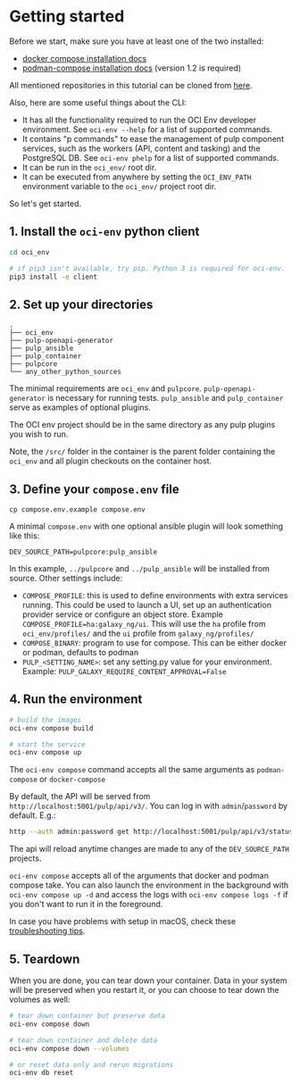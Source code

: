 # Getting started

Before we start, make sure you have at least one of the two installed:

- [docker compose installation docs](https://docs.docker.com/compose/install/)
- [podman-compose installation docs](https://github.com/containers/podman-compose#installation) (version 1.2 is required)

All mentioned repositories in this tutorial can be cloned from [here](https://github.com/pulp).

Also, here are some useful things about the CLI:
- It has all the functionality required to run the OCI Env developer environment.
See `oci-env --help` for a list of supported commands.
- It contains "p commands" to ease the management of pulp component services, such as the workers
(API, content and tasking) and the PostgreSQL DB. See `oci-env phelp` for a list of supported commands.
- It can be run in the `oci_env/` root dir.
- It can be executed from anywhere by setting the `OCI_ENV_PATH` environment variable to the `oci_env/` project root dir.

So let's get started.

## 1. Install the `oci-env` python client

```bash
cd oci_env

# if pip3 isn't available, try pip. Python 3 is required for oci-env.
pip3 install -e client
```

## 2. Set up your directories

```
.
├── oci_env
├── pulp-openapi-generator
├── pulp_ansible
├── pulp_container
├── pulpcore
└── any_other_python_sources
```

The minimal requirements are `oci_env` and `pulpcore`. `pulp-openapi-generator` is necessary for running tests.
`pulp_ansible` and `pulp_container` serve as examples of optional plugins.

The OCI env project should be in the same directory as any pulp plugins you wish to run.

Note, the `/src/` folder in the container is the parent folder containing the `oci_env` and all
plugin checkouts on the container host.

## 3. Define your `compose.env` file

`cp compose.env.example compose.env`

A minimal `compose.env` with one optional ansible plugin will look something like this:

```
DEV_SOURCE_PATH=pulpcore:pulp_ansible
```

In this example, `../pulpcore` and `../pulp_ansible` will be installed from source. Other settings
include:

- `COMPOSE_PROFILE`: this is used to define environments with extra services running. This could be
  used to launch a UI, set up an authentication provider service or configure an object store.
  Example `COMPOSE_PROFILE=ha:galaxy_ng/ui`. This will use the `ha` profile from `oci_env/profiles/`
  and the `ui` profile from `galaxy_ng/profiles/`
- `COMPOSE_BINARY`: program to use for compose. This can be either docker or podman, defaults to podman
- `PULP_<SETTING_NAME>`: set any setting.py value for your environment. Example: `PULP_GALAXY_REQUIRE_CONTENT_APPROVAL=False`

## 4. Run the environment

```bash
# build the images
oci-env compose build

# start the service
oci-env compose up
```

The `oci-env compose` command accepts all the same arguments as `podman-compose` or `docker-compose`

By default, the API will be served from `http://localhost:5001/pulp/api/v3/`.
You can log in with `admin`/`password` by default. E.g.:

```bash
http --auth admin:password get http://localhost:5001/pulp/api/v3/status/
```

The api will reload anytime changes are made to any of the `DEV_SOURCE_PATH` projects.

`oci-env compose` accepts all of the arguments that docker and podman compose take.
You can also launch the environment in the background with `oci-env compose up -d`
and access the logs with `oci-env compose logs -f` if you don't want to run it in the foreground.

In case you have problems with setup in macOS, check these
[troubleshooting tips](site:oci_env/docs/dev/guides/troubleshooting/macos_troubleshooting_tips).

## 5. Teardown

When you are done, you can tear down your container.
Data in your system will be preserved when you restart it, or you can choose to tear down the volumes as well:

```bash
# tear down container but preserve data
oci-env compose down

# tear down container and delete data
oci-env compose down --volumes

# or reset data only and rerun migrations
oci-env db reset
```
